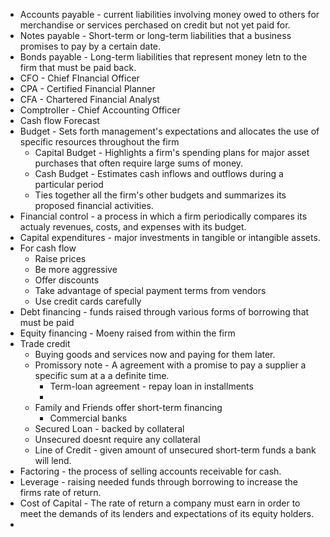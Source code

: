 - Accounts payable - current liabilities involving money owed to others for merchandise or services perchased on credit but not yet paid for.
- Notes payable - Short-term or long-term liabilities that a business promises to pay by a certain date.
- Bonds payable - Long-term liabilities that represent money letn to the firm that must be paid back.
- CFO - Chief FInancial Officer
- CPA - Certified Financial Planner
- CFA - Chartered Financial Analyst
- Comptroller - Chief Accounting Officer
- Cash flow Forecast
- Budget - Sets forth management's expectations and allocates the use of specific resources throughout the firm
	- Capital Budget - Highlights a firm's spending plans for major asset purchases that often require large sums of money.
	- Cash Budget - Estimates cash inflows and outflows during a particular period
	- Ties together all the firm's other budgets and summarizes its proposed financial activities.
- Financial control - a process in which a firm periodically compares its actualy revenues, costs, and expenses with its budget.
- Capital expenditures - major investments in tangible or intangible assets.
- For cash flow
	- Raise prices
	- Be more aggressive
	- Offer discounts
	- Take advantage of special payment terms from vendors
	- Use credit cards carefully
- Debt financing - funds raised through various forms of borrowing that must be paid
- Equity financing - Moeny raised from within the firm
- Trade credit
	- Buying goods and services now and paying for them later.
	- Promissory note - A agreement with a promise to pay a supplier a specific sum at a a definite time.
		- Term-loan agreement - repay loan in installments
		- 
	- Family and Friends offer short-term financing
		- Commercial banks
	- Secured Loan - backed by collateral
	- Unsecured doesnt require any collateral
	- Line of Credit - given amount of unsecured short-term funds a bank will lend.
- Factoring - the process of selling accounts receivable for cash.
- Leverage - raising needed funds through borrowing to increase the firms rate of return.
- Cost of Capital - The rate of return a company must earn in order to meet the demands of its lenders and expectations of its equity holders.
- 